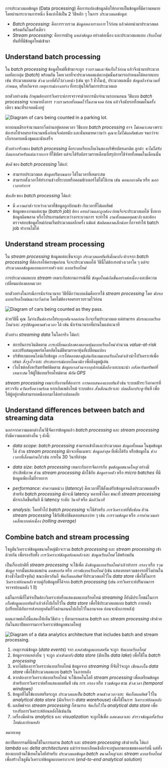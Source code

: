 
การประมวลผลข้อมูล (Data processing) คือการแปลงข้อมูลดิบให้กลายเป็นข้อมูลที่มีความหมาย โดยผ่านกระบวนการหนึ่ง ซึ่งแบ่งได้เป็น 2 วิธีหลัก ๆ ในการ _ประมวลผลข้อมูล_:

- _Batch processing_: คือการรวบรวม _ข้อมูลหลายรายการ_ ไว้ก่อน แล้วค่อยนำมาประมวลผลพร้อมกันในครั้งเดียว
- _Stream processing_: คือการเฝ้าดู _แหล่งข้อมูล_ อย่างต่อเนื่อง และประมวลผลแบบ _เรียลไทม์_ ทันทีที่มีข้อมูลใหม่เข้ามา

## Understand batch processing

ใน _batch processing_ ข้อมูลใหม่ที่เข้ามาจะถูก _รวบรวมและจัดเก็บไว้ก่อน_ แล้วจึงนำมาประมวลผลทีละกลุ่ม (_batch_) พร้อมกัน โดยเวลาที่จะประมวลผลแต่ละกลุ่มนั้นสามารถกำหนดได้หลายแบบ เช่น ประมวลผลตาม _ช่วงเวลาที่ตั้งไว้ล่วงหน้า_ (เช่น ทุก 1 ชั่วโมง), ประมวลผลเมื่อ _ข้อมูลถึงจำนวนที่กำหนด_, หรือเกิดจาก _เหตุการณ์บางอย่าง_ ที่กระตุ้นให้เริ่มการประมวลผล

ยกตัวอย่างเช่น ถ้าคุณต้องการวิเคราะห์การจราจรด้วยการนับจำนวนรถบนถนน วิธีแบบ _batch processing_ จะหมายถึงการ _รวบรวมรถทั้งหมดไว้ในลานจอด_ ก่อน แล้วจึงนับรถทั้งหมดในครั้งเดียว ขณะที่รถจอดนิ่งอยู่

![Diagram of cars being counted in a parking lot.](https://learn.microsoft.com/en-us/training/wwl-data-ai/explore-fundamentals-stream-processing/media/batch.png)

หากถนนมีรถจำนวนมากวิ่งผ่านอยู่ตลอดเวลา วิธีแบบ _batch processing_ อาจ _ไม่เหมาะสม_ เพราะต้องรอให้จอดรถจำนวนหนึ่งก่อนจึงค่อยนับ และนั่นหมายความว่า _คุณจะไม่ได้ผลลัพธ์เลย_ จนกว่าจะเก็บรถครบหนึ่งชุดและนับเสร็จ

ตัวอย่างจริงของ _batch processing_ คือระบบเรียกเก็บเงินของบริษัทบัตรเครดิต ลูกค้า _จะไม่ได้รับบิลแยกสำหรับแต่ละรายการ_ ที่ใช้บัตร แต่จะได้รับบิลรวมรายเดือนที่สรุปการใช้จ่ายทั้งหมดในเดือนนั้น

_ข้อดี_ ของ _batch processing_ ได้แก่:
- สามารถประมวลผล _ข้อมูลปริมาณมาก_ ได้ในเวลาที่เหมาะสม
- สามารถตั้งเวลาให้ทำงานช่วงที่ระบบหรือคอมพิวเตอร์ไม่ได้ใช้งาน เช่น _ตอนกลางคืน_ หรือ _นอกเวลาทำการ_

_ข้อเสีย_ ของ _batch processing_ ได้แก่:
- มี _ความล่าช้า_ ระหว่างเวลาที่ข้อมูลถูกป้อนเข้า กับเวลาที่ได้ผลลัพธ์
- ข้อมูลของงานแต่ละชุด (_batch job_) ต้อง _ครบถ้วนและถูกต้อง_ ก่อนจึงจะประมวลผลได้ ซึ่งหากข้อมูลผิดพลาด หรือโปรแกรมล่มระหว่างกระบวนการ จะทำให้ _งานทั้งหมดหยุดชะงัก_ และต้องตรวจสอบข้อมูลใหม่ก่อนเริ่มประมวลผลอีกครั้ง แม้แต่ _ข้อผิดพลาดเล็กน้อย_ ก็อาจทำให้ batch job ทำงานไม่ได้

## Understand stream processing

ใน _stream processing_ ข้อมูลแต่ละชิ้นจะถูก _ประมวลผลทันทีเมื่อมาถึง_ ต่างจาก _batch processing_ ที่ต้องรอให้ครบชุดก่อน จึงจะประมวลผลได้ วิธีนี้ไม่ต้องรอช่วงเวลาใด ๆ แต่จะ _ประมวลผลข้อมูลแบบแยกรายตัว_ และ _แบบเรียลไทม์_

การประมวลผลแบบ _stream_ เหมาะกับสถานการณ์ที่มี _ข้อมูลใหม่เกิดขึ้นอย่างต่อเนื่อง_ และมีความเปลี่ยนแปลงตลอดเวลา

ยกตัวอย่างในกรณีการนับจำนวนรถ วิธีที่ดีกว่าแบบเดิมคือการใช้ _stream processing_ โดย _นับรถแบบเรียลไทม์ขณะรถวิ่งผ่าน_ โดยไม่ต้องจอดรถรวบรวมไว้ก่อน

![Diagram of cars being counted as they pass.](https://learn.microsoft.com/en-us/training/wwl-data-ai/explore-fundamentals-stream-processing/media/stream.gif)

ด้วยวิธีนี้ คุณ _ไม่จำเป็นต้องรอให้รถทุกคันจอดก่อน_ ถึงจะเริ่มประมวลผล แต่สามารถ _นับรถแบบเรียลไทม์_ และ _สรุปข้อมูลตามช่วงเวลา_ ได้ เช่น นับจำนวนรถที่ผ่านในแต่ละนาที

ตัวอย่าง _streaming data_ ในโลกจริง ได้แก่:

- สถาบันการเงินติดตาม _การเปลี่ยนแปลงของตลาดหุ้นแบบเรียลไทม์_ คำนวณ _value-at-risk_ และปรับสมดุลพอร์ตโดยอัตโนมัติตามราคาหุ้นที่เปลี่ยนแปลง
- บริษัทเกมออนไลน์เก็บข้อมูล _การโต้ตอบของผู้เล่นกับเกมแบบเรียลไทม์_ แล้วนำไปวิเคราะห์เพื่อเสนอ _สิ่งจูงใจ_ และ _ประสบการณ์แบบไดนามิก_ เพื่อดึงดูดผู้เล่น
- เว็บไซต์อสังหาริมทรัพย์ติดตาม _ข้อมูลบางส่วนจากอุปกรณ์มือถือ_ และแนะนำ _อสังหาริมทรัพย์ที่เหมาะสม_ ให้ผู้ใช้แบบเรียลไทม์ตาม _พิกัด GPS_

_stream processing_ เหมาะกับงานที่ต้องการ _การตอบสนองแบบทันที_ เช่น ระบบเฝ้าระวังอาคารที่ตรวจจับ _ควันหรือความร้อน_ หากเกิดเพลิงไหม้ ระบบต้อง _สั่งเตือนภัย_ และ _ปลดล็อกประตู_ ทันที เพื่อให้ผู้อยู่อาศัยสามารถหนีออกมาได้อย่างปลอดภัย

## Understand differences between batch and streaming data

นอกจากความแตกต่างในวิธีจัดการข้อมูลแล้ว _batch processing_ และ _stream processing_ ยังมีความแตกต่างอื่น ๆ ดังนี้:

- _data scope_: _batch processing_ สามารถเข้าถึงและประมวลผล _ข้อมูลทั้งหมด_ ในชุดข้อมูลได้ ส่วน _stream processing_ มักจะเห็นเฉพาะ _ข้อมูลล่าสุด_ ที่เพิ่งได้รับ หรือข้อมูลใน _ช่วงเวลาที่เลื่อนผ่านไป_ เช่น ภายใน 30 วินาทีล่าสุด

- _data size_: _batch processing_ เหมาะกับการจัดการกับ _ชุดข้อมูลขนาดใหญ่_ อย่างมีประสิทธิภาพ ส่วน _stream processing_ มักใช้กับ _ข้อมูลรายตัว_ หรือ _micro batches_ ที่มีข้อมูลเพียงไม่กี่รายการ

- _performance_: ค่าความหน่วง (_latency_) คือเวลาที่ใช้ตั้งแต่รับข้อมูลจนถึงประมวลผลเสร็จ สำหรับ _batch processing_ มักจะมี latency หลายชั่วโมง ขณะที่ _stream processing_ มักจะเกิดขึ้นทันที มี latency ระดับ _วินาที_ หรือ _มิลลิวินาที_

- _analysis_: โดยทั่วไป _batch processing_ จะใช้สำหรับ _การวิเคราะห์ที่ซับซ้อน_ ส่วน _stream processing_ ใช้กับฟังก์ชันตอบสนองง่าย ๆ เช่น _การรวมข้อมูล_ หรือ _การคำนวณค่าเฉลี่ยแบบต่อเนื่อง (rolling average)_


## Combine batch and stream processing

โซลูชันวิเคราะห์ข้อมูลขนาดใหญ่มักจะรวม _batch processing_ และ _stream processing_ เข้าด้วยกัน เพื่อรองรับทั้ง _การวิเคราะห์ข้อมูลย้อนหลัง_ และ _ข้อมูลเรียลไทม์_ ได้พร้อมกัน

เป็นเรื่องปกติที่ _stream processing_ จะใช้เพื่อ _ดึงข้อมูลแบบเรียลไทม์_ แล้วทำการ _กรอง_ หรือ _รวมข้อมูล_ จากนั้นแสดงผลผ่าน _แดชบอร์ด_ หรือ _กราฟแบบเรียลไทม์_ (เช่น แสดงยอดรวมของรถที่วิ่งผ่านในช่วงชั่วโมงปัจจุบัน) ขณะเดียวกันก็ _จัดเก็บผลลัพธ์_ ที่ประมวลผลไว้ใน _data store_ เพื่อใช้ในการ _วิเคราะห์ย้อนหลัง_ ควบคู่กับข้อมูลที่ได้จาก _batch processing_ (เช่น การวิเคราะห์ปริมาณการจราจรย้อนหลัง 1 ปี)

แม้ในกรณีที่ไม่จำเป็นต้องวิเคราะห์หรือแสดงผลแบบเรียลไทม์ _streaming_ ก็ยังมีประโยชน์ในการ _เก็บข้อมูลแบบทันที_ แล้วส่งไปเก็บไว้ใน _data store_ เพื่อใช้ประมวลผลแบบ batch ภายหลัง (เปรียบได้กับการส่งรถทุกคันที่วิ่งผ่านถนนไปเก็บไว้ในลานจอด ก่อนจะนับภายหลัง)

แผนภาพต่อไปนี้แสดงให้เห็นวิธีต่าง ๆ ที่สามารถผสาน _batch_ และ _stream processing_ เข้าด้วยกันในสถาปัตยกรรมการวิเคราะห์ข้อมูลขนาดใหญ่

![Diagram of a data analytics architecture that includes batch and stream processing.](https://learn.microsoft.com/en-us/training/wwl-data-ai/explore-fundamentals-stream-processing/media/lambda-architecture.png)

1. เหตุการณ์ข้อมูล (_data events_) จาก _แหล่งข้อมูลแบบสตรีม_ จะถูก _จับแบบเรียลไทม์_
2. ข้อมูลจากแหล่งอื่น ๆ จะถูก _นำเข้ามายัง data store_ (มักเป็น _data lake_) เพื่อใช้ใน _batch processing_
3. หากไม่ต้องการวิเคราะห์แบบเรียลไทม์ ข้อมูลจาก _streaming_ ที่จับไว้จะถูก _เขียนลงใน data store_ เพื่อใช้ประมวลผลแบบ batch ในภายหลัง
4. หากต้องการวิเคราะห์แบบเรียลไทม์ จะใช้เทคโนโลยี _stream processing_ เพื่อเตรียมข้อมูลสำหรับการวิเคราะห์หรือแสดงผลทันที เช่น การ _กรอง_ หรือ _รวมข้อมูล_ ตาม _ช่วงเวลา (temporal windows)_
5. ข้อมูลที่ไม่ใช่แบบสตรีมจะถูก _ประมวลผลเป็น batch ตามช่วงเวลา_ และ _จัดเก็บผลลัพธ์_ ไว้ใน _analytical data store_ (มักเรียกว่า _data warehouse_) เพื่อใช้ในการ _วิเคราะห์ย้อนหลัง_
6. ผลลัพธ์จาก _stream processing_ ก็สามารถ _จัดเก็บไว้ใน analytical data store_ เพื่อรองรับการวิเคราะห์ย้อนหลังได้เช่นกัน
7. เครื่องมือด้าน _analytics_ และ _visualization_ จะถูกใช้เพื่อ _แสดงผล_ และ _สำรวจข้อมูลทั้งเรียลไทม์และย้อนหลัง_

_หมายเหตุ_

สถาปัตยกรรมที่นิยมใช้ในการผสาน _batch_ และ _stream processing_ เข้าด้วยกัน ได้แก่ _lambda_ และ _delta architectures_ แม้ว่ารายละเอียดเชิงลึกจะอยู่นอกขอบเขตของคอร์สนี้ แต่ทั้งสองแบบล้วนใช้เทคโนโลยีสำหรับ _ประมวลผลข้อมูล batch ขนาดใหญ่_ และ _stream แบบเรียลไทม์_ เพื่อสร้างโซลูชันวิเคราะห์ข้อมูลแบบครบวงจร (_end-to-end analytical solution_)